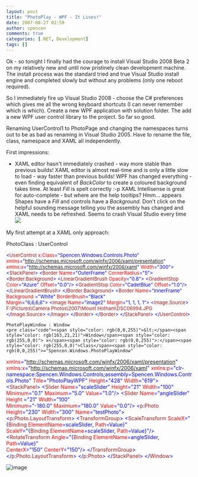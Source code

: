 ```yaml
---
layout: post
title: "PhotoPlay - WPF - It Lives!"
date: 2007-08-27 02:59
author: spencen
comments: true
categories: [.NET, Development]
tags: []
---
```



Ok - so tonight I finally had the courage to install Visual Studio 2008 Beta 2 on my relatively new and until now pristinely clean development machine. The install process was the standard tried and true Visual Studio install engine and completed slowly but without any problems (only one reboot required).
 

So I immediately fire up Visual Studio 2008 - choose the C# preferences which gives me all the wrong keyboard shortcuts (I can never remember which is which). Create a new WPF application with solution folder. The add a new WPF user control library to the project. So far so good.
 

Renaming UserControl1 to PhotoPage and changing the namespaces turns out to be as bad as renaming in Visual Studio 2005. Have to rename the file, class, namespace and XAML all independently.
 

First impressions:
 

*   XAML editor hasn't immediately crashed - way more stable than previous builds!  XAML editor is almost real-time and is only a little slow to load - way faster than previous builds!  WPF has changed everything - even finding equivalent of *BackColor* to create a coloured background takes time. At least *Fill* is spelt correctly :-p  XAML Intellisense is great for auto-complete - but where are the help tooltips?  Hmm... appears Shapes have a *Fill* and controls have a *Background*.  Don't click on the helpful sounding message telling you the assembly has changed and XAML needs to be refreshed. Seems to crash Visual Studio every time ![](http://blog.spencen.com/emoticons/sad.png) 

My first attempt at a XAML only approach:
 

PhotoClass : UserControl


<font size="2"><span style="color: rgb(0,0,255)">&lt;</span><span style="color: rgb(163,21,21)">UserControl</span><span style="color: rgb(255,0,0)"> x</span><span style="color: rgb(0,0,255)">:</span><span style="color: rgb(255,0,0)">Class</span></font><font size="2"><span style="color: rgb(0,0,255)">="Spencen.Windows.Controls.Photo"
</span>   <span style="color: rgb(255,0,0)"> xmlns</span></font><font size="2"><span style="color: rgb(0,0,255)">="http://schemas.microsoft.com/winfx/2006/xaml/presentation"
</span>   <span style="color: rgb(255,0,0)"> xmlns</span><span style="color: rgb(0,0,255)">:</span><span style="color: rgb(255,0,0)">x</span></font><font size="2"><span style="color: rgb(0,0,255)">="http://schemas.microsoft.com/winfx/2006/xaml"
</span>   <span style="color: rgb(255,0,0)"> Width</span></font><font size="2"><span style="color: rgb(0,0,255)">="300"&gt;
</span><span style="color: rgb(163,21,21)">    </span><span style="color: rgb(0,0,255)">&lt;</span><span style="color: rgb(163,21,21)">StackPanel</span></font><font size="2"><span style="color: rgb(0,0,255)">&gt;
</span><span style="color: rgb(163,21,21)">        </span><span style="color: rgb(0,0,255)">&lt;</span><span style="color: rgb(163,21,21)">Border</span><span style="color: rgb(255,0,0)"> Name</span><span style="color: rgb(0,0,255)">="OuterFrame"</span><span style="color: rgb(255,0,0)"> CornerRadius</span></font><font size="2"><span style="color: rgb(0,0,255)">="5"&gt;
</span><span style="color: rgb(163,21,21)">            </span><span style="color: rgb(0,0,255)">&lt;</span><span style="color: rgb(163,21,21)">Border.Background</span></font><font size="2"><span style="color: rgb(0,0,255)">&gt;
</span><span style="color: rgb(163,21,21)">                </span><span style="color: rgb(0,0,255)">&lt;</span><span style="color: rgb(163,21,21)">LinearGradientBrush</span><span style="color: rgb(255,0,0)"> Opacity</span></font><font size="2"><span style="color: rgb(0,0,255)">="0.8"&gt;
</span><span style="color: rgb(163,21,21)">                    </span><span style="color: rgb(0,0,255)">&lt;</span><span style="color: rgb(163,21,21)">GradientStop</span><span style="color: rgb(255,0,0)"> Color</span><span style="color: rgb(0,0,255)">="Azure"</span><span style="color: rgb(255,0,0)"> Offset</span></font><font size="2"><span style="color: rgb(0,0,255)">="0.0"/&gt;
</span><span style="color: rgb(163,21,21)">                    </span><span style="color: rgb(0,0,255)">&lt;</span><span style="color: rgb(163,21,21)">GradientStop</span><span style="color: rgb(255,0,0)"> Color</span><span style="color: rgb(0,0,255)">="CadetBlue"</span><span style="color: rgb(255,0,0)"> Offset</span></font><font size="2"><span style="color: rgb(0,0,255)">="1.0"/&gt;
</span><span style="color: rgb(163,21,21)">                </span><span style="color: rgb(0,0,255)">&lt;/</span><span style="color: rgb(163,21,21)">LinearGradientBrush</span></font><font size="2"><span style="color: rgb(0,0,255)">&gt;
</span><span style="color: rgb(163,21,21)">            </span><span style="color: rgb(0,0,255)">&lt;/</span><span style="color: rgb(163,21,21)">Border.Background</span></font><font size="2"><span style="color: rgb(0,0,255)">&gt;
</span><span style="color: rgb(163,21,21)">            </span><span style="color: rgb(0,0,255)">&lt;</span><span style="color: rgb(163,21,21)">Border</span><span style="color: rgb(255,0,0)"> Name</span><span style="color: rgb(0,0,255)">="InnerFrame"</span><span style="color: rgb(255,0,0)"> Background</span><span style="color: rgb(0,0,255)"> ="White"</span><span style="color: rgb(255,0,0)"> BorderBrush</span><span style="color: rgb(0,0,255)">="Black"</span><span style="color: rgb(255,0,0)"> <br>                Margin</span></font><font size="2"><span style="color: rgb(0,0,255)">="6,6,6,6"&gt;
</span><span style="color: rgb(163,21,21)">                </span><span style="color: rgb(0,0,255)">&lt;</span><span style="color: rgb(163,21,21)">Image</span><span style="color: rgb(255,0,0)"> Name</span><span style="color: rgb(0,0,255)">="image2"</span><span style="color: rgb(255,0,0)"> Margin</span></font><font size="2"><span style="color: rgb(0,0,255)">="1, 1, 1, 1"&gt;
</span><span style="color: rgb(163,21,21)">                    </span><span style="color: rgb(0,0,255)">&lt;</span><span style="color: rgb(163,21,21)">Image.Source</span></font><font size="2"><span style="color: rgb(0,0,255)">&gt;<br></span><span style="color: rgb(0,0,255)">                        </span></font><font size="2"><span style="color: rgb(163,21,21)">F:\Pictures\Camera Photos\2007\Mount Hotham\DSC06994.JPG<br></span><span style="color: rgb(163,21,21)">                    </span><span style="color: rgb(0,0,255)">&lt;/</span><span style="color: rgb(163,21,21)">Image.Source</span></font><font size="2"><span style="color: rgb(0,0,255)">&gt;
</span><span style="color: rgb(163,21,21)">                </span><span style="color: rgb(0,0,255)">&lt;/</span><span style="color: rgb(163,21,21)">Image</span></font><font size="2"><span style="color: rgb(0,0,255)">&gt;
</span><span style="color: rgb(163,21,21)">            </span><span style="color: rgb(0,0,255)">&lt;/</span><span style="color: rgb(163,21,21)">Border</span></font><font size="2"><span style="color: rgb(0,0,255)">&gt;
</span><span style="color: rgb(163,21,21)">        </span><span style="color: rgb(0,0,255)">&lt;/</span><span style="color: rgb(163,21,21)">Border</span></font><font size="2"><span style="color: rgb(0,0,255)">&gt;
</span><span style="color: rgb(163,21,21)">    </span><span style="color: rgb(0,0,255)">&lt;/</span><span style="color: rgb(163,21,21)">StackPanel</span></font><font size="2"><span style="color: rgb(0,0,255)">&gt;
&lt;/</span><span style="color: rgb(163,21,21)">UserControl</span><span style="color: rgb(0,0,255)">&gt;</span></font></pre><a href="http://11011.net/software/vspaste"></a>

    
    PhotoPlayWindow : Window
    <pre class="code"><span style="color: rgb(0,0,255)">&lt;</span><span style="color: rgb(163,21,21)">Window</span><span style="color: rgb(255,0,0)"> x</span><span style="color: rgb(0,0,255)">:</span><span style="color: rgb(255,0,0)">Class</span><span style="color: rgb(0,0,255)">="Spencen.Windows.PhotoPlayWindow"
</span>   <span style="color: rgb(255,0,0)"> xmlns</span><span style="color: rgb(0,0,255)">="http://schemas.microsoft.com/winfx/2006/xaml/presentation"
</span>   <span style="color: rgb(255,0,0)"> xmlns</span><span style="color: rgb(0,0,255)">:</span><span style="color: rgb(255,0,0)">x</span><span style="color: rgb(0,0,255)">="http://schemas.microsoft.com/winfx/2006/xaml"
</span>   <span style="color: rgb(255,0,0)"> xmlns</span><span style="color: rgb(0,0,255)">:</span><span style="color: rgb(255,0,0)">p</span><span style="color: rgb(0,0,255)">="clr-namespace:Spencen.Windows.Controls;assembly=Spencen.Windows.Controls.Photo"
</span>   <span style="color: rgb(255,0,0)"> Title</span><span style="color: rgb(0,0,255)">="PhotoPlayWPF"</span><span style="color: rgb(255,0,0)"> Height</span><span style="color: rgb(0,0,255)">="428"</span><span style="color: rgb(255,0,0)"> Width</span><span style="color: rgb(0,0,255)">="619"&gt;
</span><span style="color: rgb(163,21,21)">    </span><span style="color: rgb(0,0,255)">&lt;</span><span style="color: rgb(163,21,21)">StackPanel</span><span style="color: rgb(0,0,255)">&gt;
</span><span style="color: rgb(163,21,21)">        </span><span style="color: rgb(0,0,255)">&lt;</span><span style="color: rgb(163,21,21)">Slider</span><span style="color: rgb(255,0,0)"> Name</span><span style="color: rgb(0,0,255)">="scaleSlider"</span><span style="color: rgb(255,0,0)"> Height</span><span style="color: rgb(0,0,255)">="21"</span><span style="color: rgb(255,0,0)"> Width</span><span style="color: rgb(0,0,255)">="100"</span><span style="color: rgb(255,0,0)"> <br>             </span><span style="color: rgb(255,0,0)">Minimum</span><span style="color: rgb(0,0,255)">="0.1"</span><span style="color: rgb(255,0,0)"> Maximum</span><span style="color: rgb(0,0,255)">="5.0"</span><span style="color: rgb(255,0,0)"> Value</span><span style="color: rgb(0,0,255)">="1.0"/&gt;
</span><span style="color: rgb(163,21,21)">        </span><span style="color: rgb(0,0,255)">&lt;</span><span style="color: rgb(163,21,21)">Slider</span><span style="color: rgb(255,0,0)"> Name</span><span style="color: rgb(0,0,255)">="angleSlider"</span><span style="color: rgb(255,0,0)"> Height</span><span style="color: rgb(0,0,255)"> ="21"</span><span style="color: rgb(255,0,0)"> Width</span><span style="color: rgb(0,0,255)">="100"</span><span style="color: rgb(255,0,0)"> <br>             Minimum</span><span style="color: rgb(0,0,255)">="-180.0"</span><span style="color: rgb(255,0,0)"> Maximum</span><span style="color: rgb(0,0,255)">="180.0"</span><span style="color: rgb(255,0,0)"> Value</span><span style="color: rgb(0,0,255)">="0.0"/&gt;
</span><span style="color: rgb(163,21,21)">        </span><span style="color: rgb(0,0,255)">&lt;</span><span style="color: rgb(163,21,21)">p</span><span style="color: rgb(0,0,255)">:</span><span style="color: rgb(163,21,21)">Photo</span><span style="color: rgb(255,0,0)"> Height</span><span style="color: rgb(0,0,255)">="230"</span><span style="color: rgb(255,0,0)"> Width</span><span style="color: rgb(0,0,255)">="300"</span><span style="color: rgb(255,0,0)"> Name</span><span style="color: rgb(0,0,255)">="testPhoto"&gt;
</span><span style="color: rgb(163,21,21)">            </span><span style="color: rgb(0,0,255)">&lt;</span><span style="color: rgb(163,21,21)">p</span><span style="color: rgb(0,0,255)">:</span><span style="color: rgb(163,21,21)">Photo.LayoutTransform</span><span style="color: rgb(0,0,255)">&gt;
</span><span style="color: rgb(163,21,21)">                </span><span style="color: rgb(0,0,255)">&lt;</span><span style="color: rgb(163,21,21)">TransformGroup</span><span style="color: rgb(0,0,255)">&gt;
</span><span style="color: rgb(163,21,21)">                    </span><span style="color: rgb(0,0,255)">&lt;</span><span style="color: rgb(163,21,21)">ScaleTransform</span><span style="color: rgb(255,0,0)"> ScaleX</span><span style="color: rgb(0,0,255)">="{</span><span style="color: rgb(163,21,21)">Binding</span><span style="color: rgb(255,0,0)"> ElementName</span><span style="color: rgb(0,0,255)">=scaleSlider,</span><span style="color: rgb(255,0,0)"> Path</span><span style="color: rgb(0,0,255)">=Value}"</span><span style="color: rgb(255,0,0)"> <br>                        ScaleY</span><span style="color: rgb(0,0,255)">="{</span><span style="color: rgb(163,21,21)">Binding</span><span style="color: rgb(255,0,0)"> ElementName</span><span style="color: rgb(0,0,255)">=scaleSlider,</span><span style="color: rgb(255,0,0)"> Path</span><span style="color: rgb(0,0,255)">=Value}"/&gt;
</span><span style="color: rgb(163,21,21)">                    </span><span style="color: rgb(0,0,255)">&lt;</span><span style="color: rgb(163,21,21)">RotateTransform</span><span style="color: rgb(255,0,0)"> Angle</span><span style="color: rgb(0,0,255)">="{</span><span style="color: rgb(163,21,21)">Binding</span><span style="color: rgb(255,0,0)"> ElementName</span><span style="color: rgb(0,0,255)">=angleSlider,</span><span style="color: rgb(255,0,0)"> Path</span><span style="color: rgb(0,0,255)">=Value}"</span><span style="color: rgb(255,0,0)"> <br>                        CenterX</span><span style="color: rgb(0,0,255)">="150"</span><span style="color: rgb(255,0,0)"> CenterY</span><span style="color: rgb(0,0,255)">="150"/&gt;
</span><span style="color: rgb(163,21,21)">                </span><span style="color: rgb(0,0,255)">&lt;/</span><span style="color: rgb(163,21,21)">TransformGroup</span><span style="color: rgb(0,0,255)">&gt;
</span><span style="color: rgb(163,21,21)">            </span><span style="color: rgb(0,0,255)">&lt;/</span><span style="color: rgb(163,21,21)">p</span><span style="color: rgb(0,0,255)">:</span><span style="color: rgb(163,21,21)">Photo.LayoutTransform</span><span style="color: rgb(0,0,255)">&gt;
</span><span style="color: rgb(163,21,21)">        </span><span style="color: rgb(0,0,255)">&lt;/</span><span style="color: rgb(163,21,21)">p</span><span style="color: rgb(0,0,255)">:</span><span style="color: rgb(163,21,21)">Photo</span><span style="color: rgb(0,0,255)">&gt;
</span><span style="color: rgb(163,21,21)">    </span><span style="color: rgb(0,0,255)">&lt;/</span><span style="color: rgb(163,21,21)">StackPanel</span><span style="color: rgb(0,0,255)">&gt;
&lt;/</span><span style="color: rgb(163,21,21)">Window</span><span style="color: rgb(0,0,255)">&gt;
</span>



![image](/images/image_2.png)


